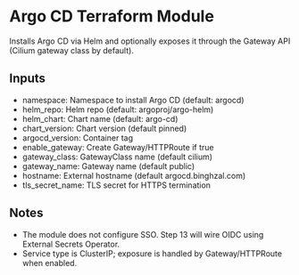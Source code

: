 # Argo CD Terraform Module

Installs Argo CD via Helm and optionally exposes it through the Gateway API (Cilium gateway class by default).

## Inputs

- namespace: Namespace to install Argo CD (default: argocd)
- helm_repo: Helm repo (default: argoproj/argo-helm)
- helm_chart: Chart name (default: argo-cd)
- chart_version: Chart version (default pinned)
- argocd_version: Container tag
- enable_gateway: Create Gateway/HTTPRoute if true
- gateway_class: GatewayClass name (default cilium)
- gateway_name: Gateway name (default public)
- hostname: External hostname (default argocd.binghzal.com)
- tls_secret_name: TLS secret for HTTPS termination

## Notes

- The module does not configure SSO. Step 13 will wire OIDC using External Secrets Operator.
- Service type is ClusterIP; exposure is handled by Gateway/HTTPRoute when enabled.
